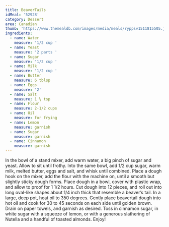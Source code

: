 ```yaml
---
title: BeaverTails
idMeal: '52928'
category: Dessert
area: Canadian
thumb: 'https://www.themealdb.com/images/media/meals/ryppsv1511815505.jpg'
ingredients:
  - name: Water
    measure: '1/2 cup '
  - name: Yeast
    measure: '2 parts '
  - name: Sugar
    measure: '1/2 cup '
  - name: Milk
    measure: '1/2 cup '
  - name: Butter
    measure: 6 tblsp
  - name: Eggs
    measure: '2'
  - name: Salt
    measure: 1 ½ tsp
  - name: Flour
    measure: 2-1/2 cups
  - name: Oil
    measure: for frying
  - name: Lemon
    measure: garnish
  - name: Sugar
    measure: garnish
  - name: Cinnamon
    measure: garnish
---
```

In the bowl of a stand mixer, add warm water, a big pinch of sugar and yeast. Allow to sit until frothy.
Into the same bowl, add 1/2 cup sugar, warm milk, melted butter, eggs and salt, and whisk until combined.
Place a dough hook on the mixer, add the flour with the machine on, until a smooth but slightly sticky dough forms.
Place dough in a bowl, cover with plastic wrap, and allow to proof for 1 1/2 hours.
Cut dough into 12 pieces, and roll out into long oval-like shapes about 1/4 inch thick that resemble a beaver’s tail.
In a large, deep pot, heat oil to 350 degrees. Gently place beavertail dough into hot oil and cook for 30 to 45 seconds on each side until golden brown.
Drain on paper towels, and garnish as desired. Toss in cinnamon sugar, in white sugar with a squeeze of lemon, or with a generous slathering of Nutella and a handful of toasted almonds. Enjoy!
